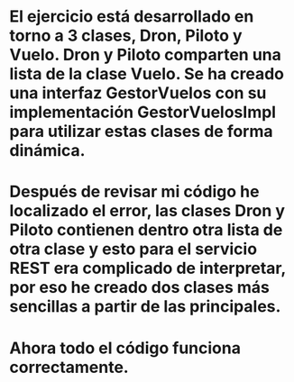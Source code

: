 # El ejercicio está desarrollado en torno a 3 clases, Dron, Piloto y Vuelo. Dron y Piloto comparten una lista de la clase Vuelo. Se ha creado una interfaz GestorVuelos con su implementación GestorVuelosImpl para utilizar estas clases de forma dinámica.

# Después de revisar mi código he localizado el error, las clases Dron y Piloto contienen dentro otra lista de otra clase y esto para el servicio REST era complicado de interpretar, por eso he creado dos clases más sencillas a partir de las principales.
# Ahora todo el código funciona correctamente.